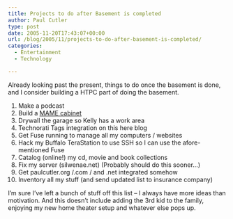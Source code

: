 ```yaml
---
title: Projects to do after Basement is completed
author: Paul Cutler
type: post
date: 2005-11-20T17:43:07+00:00
url: /blog/2005/11/projects-to-do-after-basement-is-completed/
categories:
  - Entertainment
  - Technology

---
```

Already looking past the present, things to do once the basement is done, and I consider building a HTPC part of doing the basement.

  1. Make a podcast
  2. Build a [MAME cabinet][1]
  3. Drywall the garage so Kelly has a work area
  4. Technorati Tags integration on this here blog
  5. Get Fuse running to manage all my computers / websites
  6. Hack my Buffalo TeraStation to use SSH so I can use the afore-mentioned Fuse 
  7. Catalog (online!) my cd, movie and book collections
  8. Fix my server (silwenae.net) (Probably should do this sooner&#8230;)
  9. Get paulcutler.org /.com / and .net integrated somehow
 10. Inventory all my stuff (and send updated list to insurance company)

I&#8217;m sure I&#8217;ve left a bunch of stuff off this list &#8211; I always have more ideas than motivation. And this doesn&#8217;t include adding the 3rd kid to the family, enjoying my new home theater setup and whatever else pops up.

 [1]: http://arcadecontrols.com/arcade.htm